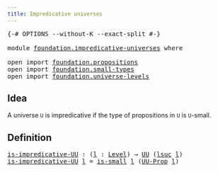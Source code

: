 ```yaml
---
title: Impredicative universes
---
```


<pre class="Agda"><a id="49" class="Symbol">{-#</a> <a id="53" class="Keyword">OPTIONS</a> <a id="61" class="Pragma">--without-K</a> <a id="73" class="Pragma">--exact-split</a> <a id="87" class="Symbol">#-}</a>

<a id="92" class="Keyword">module</a> <a id="99" href="foundation.impredicative-universes.html" class="Module">foundation.impredicative-universes</a> <a id="134" class="Keyword">where</a>

<a id="141" class="Keyword">open</a> <a id="146" class="Keyword">import</a> <a id="153" href="foundation.propositions.html" class="Module">foundation.propositions</a>
<a id="177" class="Keyword">open</a> <a id="182" class="Keyword">import</a> <a id="189" href="foundation.small-types.html" class="Module">foundation.small-types</a>
<a id="212" class="Keyword">open</a> <a id="217" class="Keyword">import</a> <a id="224" href="foundation.universe-levels.html" class="Module">foundation.universe-levels</a>
</pre>
## Idea

A universe `U` is impredicative if the type of propositions in `U` is `U`-small.

## Definition

<pre class="Agda"><a id="is-impredicative-UU"></a><a id="370" href="foundation.impredicative-universes.html#370" class="Function">is-impredicative-UU</a> <a id="390" class="Symbol">:</a> <a id="392" class="Symbol">(</a><a id="393" href="foundation.impredicative-universes.html#393" class="Bound">l</a> <a id="395" class="Symbol">:</a> <a id="397" href="Agda.Primitive.html#597" class="Postulate">Level</a><a id="402" class="Symbol">)</a> <a id="404" class="Symbol">→</a> <a id="406" href="foundation-core.universe-levels.html#235" class="Primitive">UU</a> <a id="409" class="Symbol">(</a><a id="410" href="Agda.Primitive.html#780" class="Primitive">lsuc</a> <a id="415" href="foundation.impredicative-universes.html#393" class="Bound">l</a><a id="416" class="Symbol">)</a>
<a id="418" href="foundation.impredicative-universes.html#370" class="Function">is-impredicative-UU</a> <a id="438" href="foundation.impredicative-universes.html#438" class="Bound">l</a> <a id="440" class="Symbol">=</a> <a id="442" href="foundation.small-types.html#1508" class="Function">is-small</a> <a id="451" href="foundation.impredicative-universes.html#438" class="Bound">l</a> <a id="453" class="Symbol">(</a><a id="454" href="foundation-core.propositions.html#1393" class="Function">UU-Prop</a> <a id="462" href="foundation.impredicative-universes.html#438" class="Bound">l</a><a id="463" class="Symbol">)</a>
</pre>